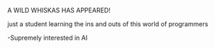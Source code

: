 A WILD WHISKAS HAS APPEARED!

just a student learning the ins and outs of this world of programmers


-Supremely interested in AI
<!---
Whiskas101/Whiskas101 is a ✨ special ✨ repository because its `README.md` (this file) appears on your GitHub profile.
You can click the Preview link to take a look at your changes.
--->
